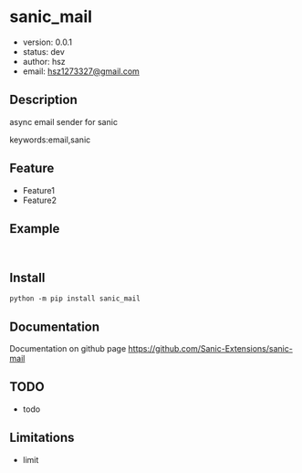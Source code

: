 
# sanic_mail

+ version: 0.0.1
+ status: dev
+ author: hsz
+ email: hsz1273327@gmail.com

## Description

async email sender for sanic


keywords:email,sanic

## Feature

+ Feature1
+ Feature2

## Example

```


````

## Install

`python -m pip install sanic_mail`


## Documentation

Documentation on github page <https://github.com/Sanic-Extensions/sanic-mail>



## TODO

+ todo

## Limitations

+ limit

